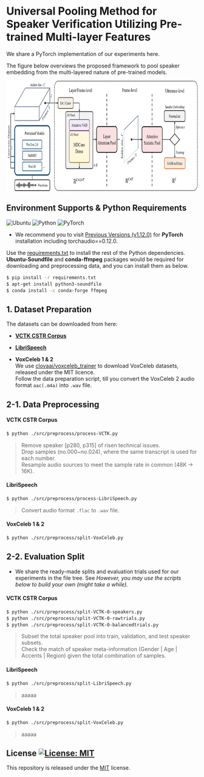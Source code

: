 # Universal Pooling Method for Speaker Verification Utilizing Pre-trained Multi-layer Features
We share a PyTorch implementation of our experiments here.

The figure below overviews the proposed framework to pool speaker embedding from the multi-layered nature of pre-trained models.
<p align="center">
<img src="/img/Fig-Overall_framework_v0.png" width="900" height="290">
</p>

## Environment Supports & Python Requirements
![Ubuntu](https://img.shields.io/badge/Ubuntu-18.04+-E95420?style=for-the-badge&logo=ubuntu&logoColor=E95420)
![Python](https://img.shields.io/badge/Python-3.8.8-3670A0?style=for-the-badge&logo=python&logoColor=ffdd54)
![PyTorch](https://img.shields.io/badge/PyTorch-1.12.0-%23EE4C2C?style=for-the-badge&logo=PyTorch&logoColor=%23EE4C2C)   
* We recommend you to visit [Previous Versions (v1.12.0)](https://pytorch.org/get-started/previous-versions/#v1120) for **PyTorch** installation including torchaudio==0.12.0.

Use the [requirements.txt](/requirements.txt) to install the rest of the Python dependencies.   
**Ubuntu-Soundfile** and **conda-ffmpeg** packages would be required for downloading and preprocessing data, and you can install them as below.

```bash
$ pip install -r requirements.txt
$ apt-get install python3-soundfile
$ conda install -c conda-forge ffmpeg
```

## 1. Dataset Preparation

The datasets can be downloaded from here:

* [**VCTK CSTR Corpus**](https://doi.org/10.7488/ds/2645)

* [**LibriSpeech**](https://www.openslr.org/12)

* **VoxCeleb 1 & 2**  
  We use [clovaai/voxceleb_trainer](https://github.com/clovaai/voxceleb_trainer) to download VoxCeleb datasets, released under the MIT licence.  
  Follow the data preparation script, till you convert the VoxCeleb 2 audio format ```aac(.m4a)``` into ```.wav``` file.


## 2-1. Data Preprocessing
#### VCTK CSTR Corpus  
```bash
$ python ./src/preprocess/process-VCTK.py
```
>Remove speaker [p280, p315] of risen technical issues.  
>Drop samples (no.000~no.024), where the same transcript is used for each number.  
>Resample audio sources to meet the sample rate in common (48K &rarr; 16K).

#### LibriSpeech
```bash
$ python ./src/preprocess/process-LibriSpeech.py
```
>Convert audio format ```.flac``` to ```.wav``` file.

#### VoxCeleb 1 & 2  
```bash
$ python ./src/preprocess/split-VoxCeleb.py
```

## 2-2. Evaluation Split
* We share the ready-made splits and evaluation trials used for our experiments in the file tree.
  See []()
  _However, you may use the scripts below to build your own (might take a while)._
#### VCTK CSTR Corpus  
```bash
$ python ./src/preprocess/split-VCTK-0-speakers.py
$ python ./src/preprocess/split-VCTK-0-rawtrials.py
$ python ./src/preprocess/split-VCTK-0-balancedtrials.py
```
>Subset the total speaker pool into train, validation, and test speaker subsets.  
>Check the match of speaker meta-information (Gender | Age | Accents | Region) given the total combination of samples.
>
#### LibriSpeech
```bash
$ python ./src/preprocess/split-LibriSpeech.py
```
>aaaaa

#### VoxCeleb 1 & 2  
```bash
$ python ./src/preprocess/split-VoxCeleb.py
```
>aaaaa

## License [![License: MIT](https://img.shields.io/badge/License-MIT-yellow.svg)](https://opensource.org/licenses/MIT)
This repository is released under the [MIT](https://choosealicense.com/licenses/mit/) license.

